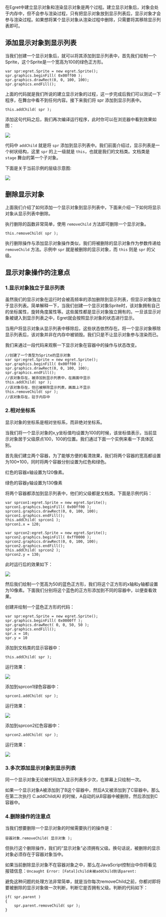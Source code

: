 在Egret中建立显示对象和渲染显示对象是两个过程。建立显示对象后，对象会处于内存中，但不会参与渲染过程，只有把显示对象放到显示列表后，显示对象才会参与渲染过程。如果想将某个显示对象从渲染过程中删除，只需要将其移除显示列表即可。

## 添加显示对象到显示列表

当我们创建一个显示对象后，就可以将其添加到显示列表中，首先我们绘制一个Sprite，这个Sprite是一个宽高为100的绿色正方形。

```
var spr:egret.Sprite = new egret.Sprite();
spr.graphics.beginFill( 0x00ff00 );
spr.graphics.drawRect(0, 0, 100, 100);
spr.graphics.endFill();
```

上面的代码就是我们所说的建立显示对象的过程，这一步完成后我们可以测试一下程序，在舞台中看不到任何内容。接下来我们将 spr 添加到显示列表中。

```
this.addChild( spr );
```

添加这句代码之后，我们再次编译运行程序，此时你可以在浏览器中看到效果如图：

![](5668e2533b617.png)

代码中 `addChild` 就是将 `spr` 添加到显示列表中。我们前面介绍过，显示列表是一个树状结构，这里 `spr` 的上一级就是 `this`，也就是我们的文档类。文档类是 `stage` 舞台的第一个子对象。

下面是关于当前示例的层级示意图:

![](5668e25358e2b.png)

## 删除显示对象

上面我们介绍了如何添加一个显示对象到显示列表中，下面来介绍一下如何将显示对象从显示列表中删除。

执行删除的函数非常简单，使用 `removeChild` 方法即可删除一个显示对象。

```
this.removeChild( spr );
```

执行删除操作与添加显示对象操作类似，我们将被删除的显示对象作为参数传递给 `removeChild` 方法。示例中 `spr` 就是被删除的显示对象，而 `this` 则是 `spr` 的父级。

## 显示对象操作的注意点

### 1.显示对象独立于显示列表

虽然我们的显示对象在运行时会被高频率的添加删除到显示列表，但显示对象独立于显示列表。简单解释一下，当我们创建一个显示对象Sprite时，该对象拥有自己的坐标属性，旋转角度属性等。这些属性都是显示对象独立拥有的。一旦该显示对象被键入到显示列表之中，Egret就会按照显示对象的状态进行显示。

当用户将显示对象从显示列表中移除后，这些状态依然存在。将一个显示对象移除显示列表后，该对象并非在内存中被销毁。我们只是不让显示对象参与渲染而已。

我们来通过一段代码来观察一下显示对象在容器中的操作与状态改变。

```
//创建了一个类型为Sprite的显示对象
var spr:egret.Sprite = new egret.Sprite();
spr.graphics.beginFill( 0x00ff00 );
spr.graphics.drawRect(0, 0, 100, 100);
spr.graphics.endFill();
//该对象存在，被添加到显示列表中，在画面中显示
this.addChild( spr );
//该对象存在，但已被移除显示列表，画面上不显示
this.removeChild( spr );
//该对象存在，驻于内存中
```

### 2.相对坐标系

显示对象的坐标系是相对坐标系，而非绝对坐标系。

当我们将一个显示对象的x,y坐标值均设置为100的时候，该坐标值表示，当前显示对象居于父级原点100，100的位置。我们通过下面一个实例来看一下具体区别。

首先我们建立两个容器，为了能够方便的看清效果，我们将两个容器的宽高都设置为100*100，同时将两个容器分别设置为红色和绿色。

红色的容器x轴设置为120像素。

绿色的容器y轴设置为130像素

将两个容器都添加到显示列表中，他们的父级都是文档类。下面是示例代码：

```
var sprcon1:egret.Sprite = new egret.Sprite();
sprcon1.graphics.beginFill( 0x00ff00 );
sprcon1.graphics.drawRect(0, 0, 100, 100);
sprcon1.graphics.endFill();
this.addChild( sprcon1 );
sprcon1.x = 120;

var sprcon2:egret.Sprite = new egret.Sprite();
sprcon2.graphics.beginFill( 0xff0000 );
sprcon2.graphics.drawRect(0, 0, 100, 100);
sprcon2.graphics.endFill();
this.addChild( sprcon2 );
sprcon2.y = 130;
```

此时运行后的效果如下：

![](5668e25372b48.png)

然后我们绘制一个宽高为50的蓝色正方形，我们将这个正方形的x轴和y轴都设置为10像素。下面我们分别将这个蓝色的正方形添加到不同的容器中，以便查看效果。

创建并绘制一个蓝色正方形的代码：

```
var spr:egret.Sprite = new egret.Sprite();
spr.graphics.beginFill( 0x0000ff );
spr.graphics.drawRect( 0, 0, 50, 50 );
spr.graphics.endFill();
spr.x = 10;
spr.y = 10
```

添加到文档类的显示容器中：

```
this.addChild( spr );
```

运行效果：

![](5668e2537f781.png)

添加到sprcon1绿色容器中：

```
sprcon1.addChild( spr );
```

运行效果：

![](5668e253912b4.png)

添加到sprcon2红色容器中：

```
sprcon2.addChild( spr );
```

运行效果：

![](5668e253a0fc6.png)

### 3.多次添加显示对象到显示列表

同一个显示对象无论被代码加入显示列表多少次，在屏幕上只绘制一次。

如果一个显示对象A被添加到了B这个容器中，然后A又被添加到了C容器中。那么在第二次执行 C.addChild(A) 的时候，A自动的从B容器中被删除，然后添加到C容器中。

### 4.删除操作的注意点

当我们想要删除一个显示对象的时候需要执行的操作是：

`容器对象.removeChild( 显示对象 );`

但执行这个删除操作，我们的“显示对象”必须拥有父级。换句话说，被删除的显示对象必须存在于容器对象当中。

如果当前删除显示对象不在容器对象之中，那么在JavaScript控制台中你将看见报错信息：`Uncaught Error: [Fatal]child未被addChild到该parent:`

避免这种问题的处理方法非常简单，就是当你每次removeChild之前，你都对即将要被删除的显示对象做一次判断，判断它是否拥有父级。判断的代码如下：

```
if( spr.parent )
{
    spr.parent.removeChild( spr );
}
```

